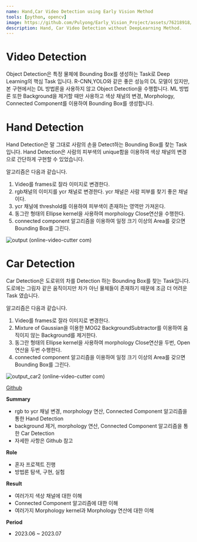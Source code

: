 ```yaml
---
name: Hand,Car Video Detection using Early Vision Method
tools: [python, opencv]
image: https://github.com/Pulyong/Early_Vision_Project/assets/76218918/c8275525-a12e-45c2-a66d-c772c49034fe
description: Hand, Car Video Detection without DeepLearning Method.
---
```


# Video Detection
Object Detection은 특정 물체에 Bounding Box를 생성하는 Task로 Deep Learning의 핵심 Task 입니다. R-CNN,YOLO와 같은 좋은 성능의 DL 모델이 있지만, 본 구현에서는 DL 방법론을 사용하지 않고 Object Detection을 수행합니다. ML 방법론 또한 Background을 제거할 때만 사용하고 색상 채널의 변경, Morphology, Connected Component를 이용하여 Bounding Box를 생성합니다. 

# Hand Detection
Hand Detection은 말 그대로 사람의 손을 Detect하는 Bounding Box를 찾는 Task입니다. Hand Detection은 사람의 피부색의 unique함을 이용하여 색상 채널의 변경으로 간단하게 구현할 수 있었습니다.

알고리즘은 다음과 같습니다.

1. Video를 frames로 잘라 이미지로 변경한다.
2. rgb채널의 이미지를 ycr 채널로 변경한다. ycr 채널은 사람 피부를 찾기 좋은 채널이다.
3. ycr 채널에 threshold를 이용하여 피부색이 존재하는 영역만 가져온다.
4. 동그란 형태의 Ellipse kernel을 사용하여 morphology Close연산을 수행한다.
5. connected component 알고리즘을 이용하여 일정 크기 이상의 Area를 갖으면 Bounding Box를 그린다.

![output (online-video-cutter com)](https://github.com/Pulyong/Early_Vision_Project/assets/76218918/797bbae9-f3fb-4bc3-94f3-e230217026a1)

# Car Detection
Car Detection은 도로위의 차를 Detection 하는 Bounding Box를 찾는 Task입니다. 도로에는 그림자 같은 움직이지만 차가 아닌 물체들이 존재하기 때문에 조금 더 어려운 Task 였습니다.

알고리즘은 다음과 같습니다.

1. Video를 frames로 잘라 이미지로 변경한다.
2. Mixture of Gaussian을 이용한 MOG2 BackgroundSubtractor를 이용하여 움직이지 않는 Background를 제거한다.
3. 동그란 형태의 Ellipse kernel을 사용하여 morphology Close연산을 두번, Open연산을 두번 수행한다.
4. connected component 알고리즘을 이용하여 일정 크기 이상의 Area를 갖으면 Bounding Box를 그린다.

![output_car2 (online-video-cutter com)](https://github.com/Pulyong/Early_Vision_Project/assets/76218918/c8275525-a12e-45c2-a66d-c772c49034fe)



[Github](https://github.com/Pulyong/Early_Vision_Project/tree/main/Video_Detection)

**Summary**

- rgb to ycr 채널 변경, morphology 연산, Connected Component 알고리즘을 통한 Hand Detection
- background 제거, morphology 연산, Connected Component 알고리즘을 통한 Car Detection
- 자세한 사항은 Github 참고

**Role**

- 혼자 프로젝트 진행
- 방법론 탐색, 구현, 실험

**Result**

- 여러가지 색상 채널에 대한 이해
- Connected Component 알고리즘에 대한 이해
- 여러가지 Morphology kernel과 Morphology 연산에 대한 이해

**Period**

- 2023.06 ~ 2023.07